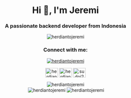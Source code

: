 <h1 align="center">Hi 👋, I'm Jeremi</h1>
<h3 align="center">A passionate backend developer from Indonesia</h3>
<p align="center"> <img src="https://komarev.com/ghpvc/?username=herdiantojeremi&label=Profile%20views&color=00be89&style=flat" alt="herdiantojeremi" /> </p>

<h3 align="center">Connect with me:</h3>
<p align="center"> <a href="https://twitter.com/sudoj23" target="blank"><img src="https://img.shields.io/twitter/follow/sudoj23?logo=twitter&style=for-the-badge" alt="herdiantojeremi" /></a> </p>
<p align="center">
<a href="https://twitter.com/sudoj23" target="blank"><img align="center" src="https://cdn.jsdelivr.net/npm/simple-icons@3.0.1/icons/twitter.svg" alt="herdiantojeremi" height="30" width="40" /></a>
<a href="https://www.linkedin.com/in/herdianto-jeremi-bonte/" target="blank"><img align="center" src="https://cdn.jsdelivr.net/npm/simple-icons@3.0.1/icons/linkedin.svg" alt="herdianto jeremi" height="30" width="40" /></a>
<a href="https://instagram.com/sudoj23" target="blank"><img align="center" src="https://cdn.jsdelivr.net/npm/simple-icons@3.0.1/icons/instagram.svg" alt="sudoj23" height="30" width="40" /></a>
</p>

<p align="center"><img align="center" src="https://github-readme-stats.vercel.app/api/top-langs?username=herdiantojeremi&show_icons=true&locale=en&layout=compact" alt="herdiantojeremi" />
<br>
&nbsp;<img align="center" src="https://github-readme-stats.vercel.app/api?username=herdiantojeremi&show_icons=true&locale=en" alt="herdiantojeremi" />
<img align="center" src="https://github-readme-streak-stats.herokuapp.com/?user=herdiantojeremi&" alt="herdiantojeremi" /></p>
<!---
- 💞️ I’m looking to collaborate on ...
herdiantojeremi/herdiantojeremi is a ✨ special ✨ repository because its `README.md` (this file) appears on your GitHub profile.
You can click the Preview link to take a look at your changes.
--->
